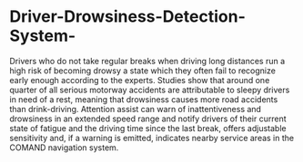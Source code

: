 # Driver-Drowsiness-Detection-System-
Drivers who do not take regular breaks when driving long distances run a high risk of becoming drowsy a state which they often fail to recognize early enough according to the experts. Studies show that around one quarter of all serious motorway accidents are attributable to sleepy drivers in need of a rest, meaning that drowsiness causes more road accidents than drink-driving. Attention assist can warn of inattentiveness and drowsiness in an extended speed range and notify drivers of their current state of fatigue and the driving time since the last break, offers adjustable sensitivity and, if a warning is emitted, indicates nearby service areas in the COMAND navigation system.
